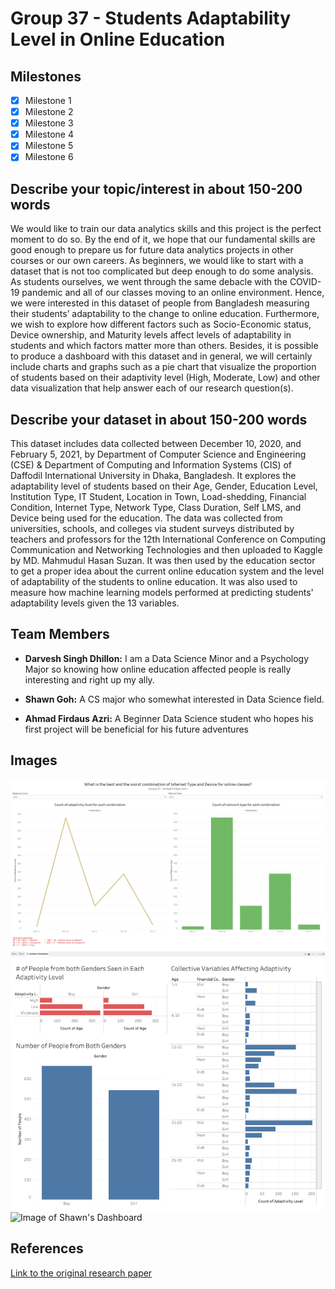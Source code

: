 # Group 37 - Students Adaptability Level in Online Education

## Milestones

- [x] Milestone 1
- [x] Milestone 2
- [x] Milestone 3
- [x] Milestone 4
- [x] Milestone 5
- [x] Milestone 6

## Describe your topic/interest in about 150-200 words

We would like to train our data analytics skills and this project is the perfect moment to do so. By the end of it, we hope that our fundamental skills are good enough to prepare us for future data analytics projects in other courses or our own careers. As beginners, we would like to start with a dataset that is not too complicated but deep enough to do some analysis.
As students ourselves, we went through the same debacle with the COVID-19 pandemic and all of our classes moving to an online environment. Hence, we were interested in this dataset of people from Bangladesh measuring their students’ adaptability to the change to online education.
Furthermore, we wish to explore how different factors such as Socio-Economic status, Device ownership, and Maturity levels affect levels of adaptability in students and which factors matter more than others.
Besides, it is possible to produce a dashboard with this dataset and in general, we will certainly include charts and graphs such as a pie chart that visualize the proportion of students based on their adaptivity level (High, Moderate, Low) and other data visualization that help answer each of our research question(s).

## Describe your dataset in about 150-200 words

This dataset includes data collected between December 10, 2020, and February 5, 2021, by Department of Computer Science and Engineering (CSE) & Department of Computing and Information Systems (CIS) of Daffodil International University in Dhaka, Bangladesh. It explores the adaptability level of students based on their Age, Gender, Education Level, Institution Type, IT Student, Location in Town, Load-shedding, Financial Condition, Internet Type, Network Type, Class Duration, Self LMS, and Device being used for the education. The data was collected from universities, schools, and colleges via student surveys distributed by teachers and professors for the 12th International Conference on Computing Communication and Networking Technologies and then uploaded to Kaggle by MD. Mahmudul Hasan Suzan. It was then used by the education sector to get a proper idea about the current online education system and the level of adaptability of the students to online education. It was also used to measure how machine learning models performed at predicting students' adaptability levels given the 13 variables.

## Team Members

- **Darvesh Singh Dhillon:** I am a Data Science Minor and a Psychology Major so knowing how online education affected people is really interesting and right up my ally.

- **Shawn Goh:** A CS major who somewhat interested in Data Science field. 

- **Ahmad Firdaus Azri:** A Beginner Data Science student who hopes his first project will be beneficial for his future adventures

## Images

![image of Ahmed's Tableau Dashboard](images/ahmadDashboard.png)
![image of Darvesh's Tableau Dashboard](images/darvTableauDashboard.png)
![Image of Shawn's Dashboard](images/shawnDashbord.png)

## References

[Link to the original research paper](https://www.researchgate.net/publication/355891881_Students'_Adaptability_Level_Prediction_in_Online_Education_using_Machine_Learning_Approaches)